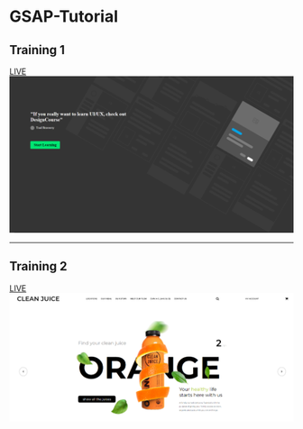 # GSAP-Tutorial

<h2>Training 1</h2>
<a href="https://gsap-training-1.netlify.app/" target="_blank">LIVE</a>
<img src="readme-1.png">
<hr>
<h2>Training 2</h2>
<a href="https://gsap-training-2.netlify.app/" target="_blank">LIVE</a>
<img src="readme-2.png">
